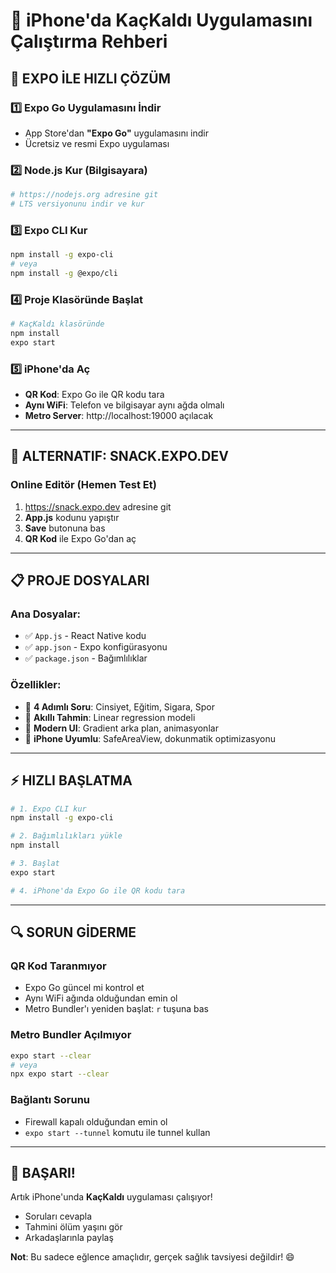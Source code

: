 # 📱 iPhone'da KaçKaldı Uygulamasını Çalıştırma Rehberi

## 🚀 **EXPO İLE HIZLI ÇÖZÜM**

### **1️⃣ Expo Go Uygulamasını İndir**
- App Store'dan **"Expo Go"** uygulamasını indir
- Ücretsiz ve resmi Expo uygulaması

### **2️⃣ Node.js Kur (Bilgisayara)**
```bash
# https://nodejs.org adresine git
# LTS versiyonunu indir ve kur
```

### **3️⃣ Expo CLI Kur**
```bash
npm install -g expo-cli
# veya
npm install -g @expo/cli
```

### **4️⃣ Proje Klasöründe Başlat**
```bash
# KaçKaldı klasöründe
npm install
expo start
```

### **5️⃣ iPhone'da Aç**
- **QR Kod**: Expo Go ile QR kodu tara
- **Aynı WiFi**: Telefon ve bilgisayar aynı ağda olmalı
- **Metro Server**: http://localhost:19000 açılacak

---

## 🔧 **ALTERNATIF: SNACK.EXPO.DEV**

### **Online Editör (Hemen Test Et)**
1. https://snack.expo.dev adresine git
2. **App.js** kodunu yapıştır
3. **Save** butonuna bas
4. **QR Kod** ile Expo Go'dan aç

---

## 📋 **PROJE DOSYALARI**

### **Ana Dosyalar:**
- ✅ `App.js` - React Native kodu
- ✅ `app.json` - Expo konfigürasyonu  
- ✅ `package.json` - Bağımlılıklar

### **Özellikler:**
- 🎯 **4 Adımlı Soru**: Cinsiyet, Eğitim, Sigara, Spor
- 🧮 **Akıllı Tahmin**: Linear regression modeli
- 🎨 **Modern UI**: Gradient arka plan, animasyonlar
- 📱 **iPhone Uyumlu**: SafeAreaView, dokunmatik optimizasyonu

---

## ⚡ **HIZLI BAŞLATMA**

```bash
# 1. Expo CLI kur
npm install -g expo-cli

# 2. Bağımlılıkları yükle  
npm install

# 3. Başlat
expo start

# 4. iPhone'da Expo Go ile QR kodu tara
```

---

## 🔍 **SORUN GİDERME**

### **QR Kod Taranmıyor**
- Expo Go güncel mi kontrol et
- Aynı WiFi ağında olduğundan emin ol
- Metro Bundler'ı yeniden başlat: `r` tuşuna bas

### **Metro Bundler Açılmıyor**
```bash
expo start --clear
# veya
npx expo start --clear
```

### **Bağlantı Sorunu**
- Firewall kapalı olduğundan emin ol
- `expo start --tunnel` komutu ile tunnel kullan

---

## 🎉 **BAŞARI!**

Artık iPhone'unda **KaçKaldı** uygulaması çalışıyor! 
- Soruları cevapla
- Tahmini ölüm yaşını gör
- Arkadaşlarınla paylaş

**Not**: Bu sadece eğlence amaçlıdır, gerçek sağlık tavsiyesi değildir! 😄 